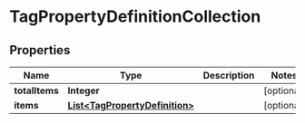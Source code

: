 
# TagPropertyDefinitionCollection

## Properties
Name | Type | Description | Notes
------------ | ------------- | ------------- | -------------
**totalItems** | **Integer** |  |  [optional]
**items** | [**List&lt;TagPropertyDefinition&gt;**](TagPropertyDefinition.md) |  |  [optional]



